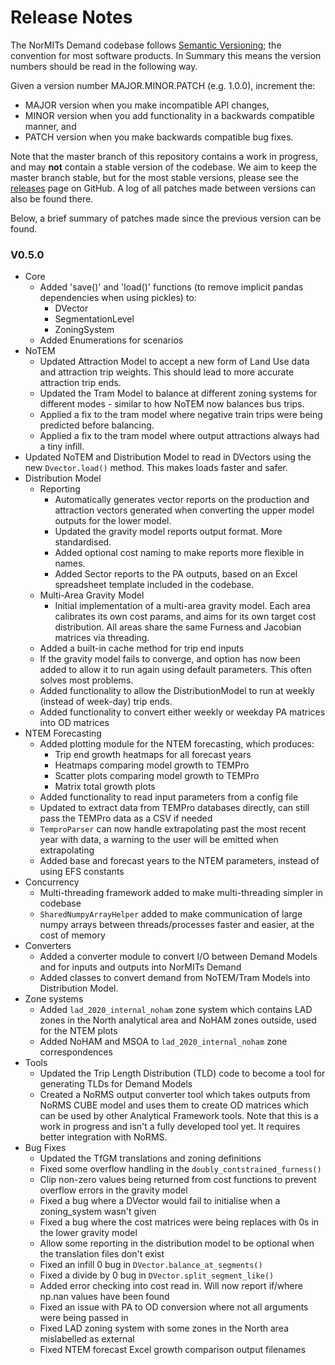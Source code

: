 # Release Notes

The NorMITs Demand codebase follows [Semantic Versioning](https://semver.org/); the convention
for most software products. In Summary this means the version numbers should be read in the
following way.

Given a version number MAJOR.MINOR.PATCH (e.g. 1.0.0), increment the:

- MAJOR version when you make incompatible API changes,
- MINOR version when you add functionality in a backwards compatible manner, and
- PATCH version when you make backwards compatible bug fixes.

Note that the master branch of this repository contains a work in progress, and  may **not**
contain a stable version of the codebase. We aim to keep the master branch stable, but for the
most stable versions, please see the
[releases](https://github.com/Transport-for-the-North/NorMITs-Demand/releases)
page on GitHub. A log of all patches made between versions can also be found
there.

Below, a brief summary of patches made since the previous version can be found.

### V0.5.0
- Core
  - Added 'save()' and 'load()' functions (to remove implicit pandas
    dependencies when using pickles) to:
    - DVector
    - SegmentationLevel
    - ZoningSystem
  - Added Enumerations for scenarios
- NoTEM
  - Updated Attraction Model to accept a new form of Land Use data and attraction
    trip weights. This should lead to more accurate attraction trip ends.
  - Updated the Tram Model to balance at different zoning systems for different
    modes - similar to how NoTEM now balances bus trips.
  - Applied a fix to the tram model where negative train trips were being
    predicted before balancing.
  - Applied a fix to the tram model where output attractions always had a 
    tiny infill.
- Updated NoTEM and Distribution Model to read in DVectors using the new
  `Dvector.load()` method. This makes loads faster and safer.
- Distribution Model
  - Reporting
    - Automatically generates vector reports on the production and attraction
      vectors generated when converting the upper model outputs for the
      lower model.
    - Updated the gravity model reports output format. More standardised.
    - Added optional cost naming to make reports more flexible in names.
    - Added Sector reports to the PA outputs, based on an Excel spreadsheet
      template included in the codebase.
  - Multi-Area Gravity Model
    - Initial implementation of a multi-area gravity model. Each area calibrates
      its own cost params, and aims for its own target cost distribution. All
      areas share the same Furness and Jacobian matrices via threading.
  - Added a built-in cache method for trip end inputs
  - If the gravity model fails to converge, and option has now been added
    to allow it to run again using default parameters. This often solves
    most problems.
  - Added functionality to allow the DistributionModel to run at weekly 
    (instead of week-day) trip ends.
  - Added functionality to convert either weekly or weekday PA matrices into
    OD matrices
- NTEM Forecasting
  - Added plotting module for the NTEM forecasting, which produces:
    - Trip end growth heatmaps for all forecast years
    - Heatmaps comparing model growth to TEMPro
    - Scatter plots comparing model growth to TEMPro
    - Matrix total growth plots
  - Added functionality to read input parameters from a config file
  - Updated to extract data from TEMPro databases directly, can still pass the
    TEMPro data as a CSV if needed
  - `TemproParser` can now handle extrapolating past the most recent year with data,
    a warning to the user will be emitted when extrapolating
  - Added base and forecast years to the NTEM parameters, instead of using EFS constants
- Concurrency
  - Multi-threading framework added to make multi-threading simpler in codebase
  - `SharedNumpyArrayHelper` added to make communication of large numpy 
    arrays between threads/processes faster and easier, at the cost of memory
- Converters
  - Added a converter module to convert I/O between Demand Models and for
    inputs and outputs into NorMITs Demand
  - Added classes to convert demand from NoTEM/Tram Models into Distribution 
    Model.
- Zone systems
  - Added `lad_2020_internal_noham` zone system which contains LAD zones in the North analytical
    area and NoHAM zones outside, used for the NTEM plots
  - Added NoHAM and MSOA to `lad_2020_internal_noham` zone correspondences
- Tools
  - Updated the Trip Length Distribution (TLD) code to become a tool for 
    generating TLDs for Demand Models
  - Created a NoRMS output converter tool which takes outputs from NoRMS
    CUBE model and uses them to create OD matrices which can be used by
    other Analytical Framework tools. Note that this is a work in progress
    and isn't a fully developed tool yet. It requires better integration with
    NoRMS.
- Bug Fixes
  - Updated the TfGM translations and zoning definitions
  - Fixed some overflow handling in the `doubly_contstrained_furness()`
  - Clip non-zero values being returned from cost functions to prevent overflow
    errors in the gravity model
  - Fixed a bug where a DVector would fail to initialise when a zoning_system
    wasn't given
  - Fixed a bug where the cost matrices were being replaces with 0s in the lower
    gravity model
  - Allow some reporting in the distribution model to be optional when the
    translation files don't exist
  - Fixed an infill 0 bug in `DVector.balance_at_segments()`
  - Fixed a divide by 0 bug in `DVector.split_segment_like()`
  - Added error checking into cost read in. Will now report if/where np.nan 
    values have been found
  - Fixed an issue with PA to OD conversion where not all arguments were being
    passed in
  - Fixed LAD zoning system with some zones in the North area mislabelled as external
  - Fixed NTEM forecast Excel growth comparison output filenames
